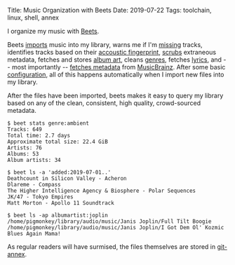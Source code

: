 Title: Music Organization with Beets
Date: 2019-07-22
Tags: toolchain, linux, shell, annex

I organize my music with [Beets](http://beets.io/).

Beets [imports](https://beets.readthedocs.io/en/stable/reference/cli.html#import) music into my library, warns me if I'm [missing](https://beets.readthedocs.io/en/stable/plugins/missing.html) tracks, identifies tracks based on their [accoustic fingerprint](https://beets.readthedocs.io/en/stable/plugins/chroma.html), [scrubs](https://beets.readthedocs.io/en/stable/plugins/scrub.html) extraneous metadata, fetches and stores [album art](https://beets.readthedocs.io/en/stable/plugins/fetchart.html), cleans [genres](https://beets.readthedocs.io/en/stable/plugins/lastgenre.html), fetches [lyrics](https://beets.readthedocs.io/en/stable/plugins/lyrics.html), and -- most importantly -- [fetches metadata](https://beets.readthedocs.io/en/stable/plugins/mbsync.html) from [MusicBrainz](https://musicbrainz.org/). After some basic [configuration](https://github.com/pigmonkey/dotfiles/blob/master/config/beets/config.yaml), all of this happens automatically when I import new files into my library.

After the files have been imported, beets makes it easy to query my library based on any of the clean, consistent, high quality, crowd-sourced metadata.

    $ beet stats genre:ambient
    Tracks: 649
    Total time: 2.7 days
    Approximate total size: 22.4 GiB
    Artists: 76
    Albums: 53
    Album artists: 34

    $ beet ls -a 'added:2019-07-01..'
    Deathcount in Silicon Valley - Acheron
    Dlareme - Compass
    The Higher Intelligence Agency & Biosphere - Polar Sequences
    JK/47 - Tokyo Empires
    Matt Morton - Apollo 11 Soundtrack

    $ beet ls -ap albumartist:joplin
    /home/pigmonkey/library/audio/music/Janis Joplin/Full Tilt Boogie
    /home/pigmonkey/library/audio/music/Janis Joplin/I Got Dem Ol' Kozmic Blues Again Mama!

As regular readers will have surmised, the files themselves are stored in [git-annex](https://git-annex.branchable.com/).
